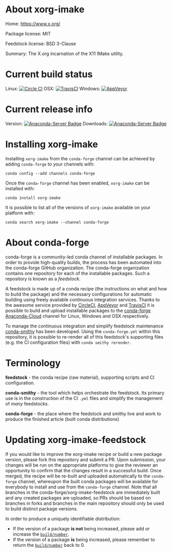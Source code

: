 About xorg-imake
================

Home: https://www.x.org/

Package license: MIT

Feedstock license: BSD 3-Clause

Summary: The X.org incarnation of the X11 IMake utility.



Current build status
====================

Linux: [![Circle CI](https://circleci.com/gh/conda-forge/xorg-imake-feedstock.svg?style=shield)](https://circleci.com/gh/conda-forge/xorg-imake-feedstock)
OSX: [![TravisCI](https://travis-ci.org/conda-forge/xorg-imake-feedstock.svg?branch=master)](https://travis-ci.org/conda-forge/xorg-imake-feedstock)
Windows: [![AppVeyor](https://ci.appveyor.com/api/projects/status/github/conda-forge/xorg-imake-feedstock?svg=True)](https://ci.appveyor.com/project/conda-forge/xorg-imake-feedstock/branch/master)

Current release info
====================
Version: [![Anaconda-Server Badge](https://anaconda.org/conda-forge/xorg-imake/badges/version.svg)](https://anaconda.org/conda-forge/xorg-imake)
Downloads: [![Anaconda-Server Badge](https://anaconda.org/conda-forge/xorg-imake/badges/downloads.svg)](https://anaconda.org/conda-forge/xorg-imake)

Installing xorg-imake
=====================

Installing `xorg-imake` from the `conda-forge` channel can be achieved by adding `conda-forge` to your channels with:

```
conda config --add channels conda-forge
```

Once the `conda-forge` channel has been enabled, `xorg-imake` can be installed with:

```
conda install xorg-imake
```

It is possible to list all of the versions of `xorg-imake` available on your platform with:

```
conda search xorg-imake --channel conda-forge
```


About conda-forge
=================

conda-forge is a community-led conda channel of installable packages.
In order to provide high-quality builds, the process has been automated into the
conda-forge GitHub organization. The conda-forge organization contains one repository
for each of the installable packages. Such a repository is known as a *feedstock*.

A feedstock is made up of a conda recipe (the instructions on what and how to build
the package) and the necessary configurations for automatic building using freely
available continuous integration services. Thanks to the awesome service provided by
[CircleCI](https://circleci.com/), [AppVeyor](http://www.appveyor.com/)
and [TravisCI](https://travis-ci.org/) it is possible to build and upload installable
packages to the [conda-forge](https://anaconda.org/conda-forge)
[Anaconda-Cloud](http://docs.anaconda.org/) channel for Linux, Windows and OSX respectively.

To manage the continuous integration and simplify feedstock maintenance
[conda-smithy](http://github.com/conda-forge/conda-smithy) has been developed.
Using the ``conda-forge.yml`` within this repository, it is possible to re-render all of
this feedstock's supporting files (e.g. the CI configuration files) with ``conda smithy rerender``.


Terminology
===========

**feedstock** - the conda recipe (raw material), supporting scripts and CI configuration.

**conda-smithy** - the tool which helps orchestrate the feedstock.
                   Its primary use is in the construction of the CI ``.yml`` files
                   and simplify the management of *many* feedstocks.

**conda-forge** - the place where the feedstock and smithy live and work to
                  produce the finished article (built conda distributions)


Updating xorg-imake-feedstock
=============================

If you would like to improve the xorg-imake recipe or build a new
package version, please fork this repository and submit a PR. Upon submission,
your changes will be run on the appropriate platforms to give the reviewer an
opportunity to confirm that the changes result in a successful build. Once
merged, the recipe will be re-built and uploaded automatically to the
`conda-forge` channel, whereupon the built conda packages will be available for
everybody to install and use from the `conda-forge` channel.
Note that all branches in the conda-forge/xorg-imake-feedstock are
immediately built and any created packages are uploaded, so PRs should be based
on branches in forks and branches in the main repository should only be used to
build distinct package versions.

In order to produce a uniquely identifiable distribution:
 * If the version of a package **is not** being increased, please add or increase
   the [``build/number``](http://conda.pydata.org/docs/building/meta-yaml.html#build-number-and-string).
 * If the version of a package **is** being increased, please remember to return
   the [``build/number``](http://conda.pydata.org/docs/building/meta-yaml.html#build-number-and-string)
   back to 0.
